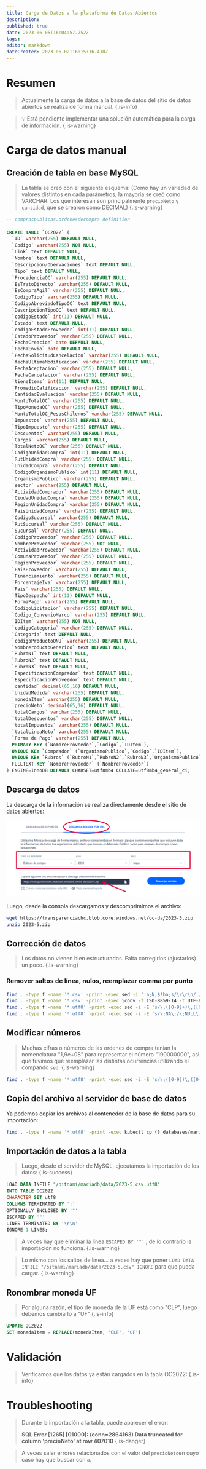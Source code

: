 ```yaml
---
title: Carga de Datos a la plataforma de Datos Abiertos
description: 
published: true
date: 2023-06-05T16:04:57.752Z
tags: 
editor: markdown
dateCreated: 2023-06-02T16:15:16.418Z
---
```


# Resumen

> Actualmente la carga de datos a la base de datos del sitio de datos abiertos se realiza de forma manual. 
{.is-info}

> 💡 Está pendiente implementar una solución automática para la carga de información.
{.is-warning}


# Carga de datos manual

## Creación de tabla en base MySQL

> La tabla se creó con el siguiente esquema: (Como hay un variedad de valores distintos en cada parámetros, la mayoría se creó como VARCHAR. Los que interesan son principalmente `precioNeto` y `cantidad`, que se crearon como DECIMAL)
{.is-warning}


```sql
-- compraspublicas.ordenesdecompra definition

CREATE TABLE `OC2022` (
  `ID` varchar(255) DEFAULT NULL,
  `Codigo` varchar(255) NOT NULL,
  `Link` text DEFAULT NULL,
  `Nombre` text DEFAULT NULL,
  `Descripcion/Obervaciones` text DEFAULT NULL,
  `Tipo` text DEFAULT NULL,
  `ProcedenciaOC` varchar(255) DEFAULT NULL,
  `EsTratoDirecto` varchar(255) DEFAULT NULL,
  `EsCompraAgil` varchar(255) DEFAULT NULL,
  `CodigoTipo` varchar(255) DEFAULT NULL,
  `CodigoAbreviadoTipoOC` text DEFAULT NULL,
  `DescripcionTipoOC` text DEFAULT NULL,
  `codigoEstado` int(11) DEFAULT NULL,
  `Estado` text DEFAULT NULL,
  `codigoEstadoProveedor` int(11) DEFAULT NULL,
  `EstadoProveedor` varchar(255) DEFAULT NULL,
  `FechaCreacion` date DEFAULT NULL,
  `FechaEnvio` date DEFAULT NULL,
  `FechaSolicitudCancelacion` varchar(255) DEFAULT NULL,
  `fechaUltimaModificacion` varchar(255) DEFAULT NULL,
  `FechaAceptacion` varchar(255) DEFAULT NULL,
  `FechaCancelacion` varchar(255) DEFAULT NULL,
  `tieneItems` int(11) DEFAULT NULL,
  `PromedioCalificacion` varchar(255) DEFAULT NULL,
  `CantidadEvaluacion` varchar(255) DEFAULT NULL,
  `MontoTotalOC` varchar(255) DEFAULT NULL,
  `TipoMonedaOC` varchar(255) DEFAULT NULL,
  `MontoTotalOC_PesosChilenos` varchar(255) DEFAULT NULL,
  `Impuestos` varchar(255) DEFAULT NULL,
  `TipoImpuesto` varchar(255) DEFAULT NULL,
  `Descuentos` varchar(255) DEFAULT NULL,
  `Cargos` varchar(255) DEFAULT NULL,
  `TotalNetoOC` varchar(255) DEFAULT NULL,
  `CodigoUnidadCompra` int(11) DEFAULT NULL,
  `RutUnidadCompra` varchar(255) DEFAULT NULL,
  `UnidadCompra` varchar(255) DEFAULT NULL,
  `CodigoOrganismoPublico` int(11) DEFAULT NULL,
  `OrganismoPublico` varchar(255) DEFAULT NULL,
  `sector` varchar(255) DEFAULT NULL,
  `ActividadComprador` varchar(255) DEFAULT NULL,
  `CiudadUnidadCompra` varchar(255) DEFAULT NULL,
  `RegionUnidadCompra` varchar(255) DEFAULT NULL,
  `PaisUnidadCompra` varchar(255) DEFAULT NULL,
  `CodigoSucursal` varchar(255) DEFAULT NULL,
  `RutSucursal` varchar(255) DEFAULT NULL,
  `Sucursal` varchar(255) DEFAULT NULL,
  `CodigoProveedor` varchar(255) DEFAULT NULL,
  `NombreProveedor` varchar(255) NOT NULL,
  `ActividadProveedor` varchar(255) DEFAULT NULL,
  `ComunaProveedor` varchar(255) DEFAULT NULL,
  `RegionProveedor` varchar(255) DEFAULT NULL,
  `PaisProveedor` varchar(255) DEFAULT NULL,
  `Financiamiento` varchar(255) DEFAULT NULL,
  `PorcentajeIva` varchar(255) DEFAULT NULL,
  `Pais` varchar(255) DEFAULT NULL,
  `TipoDespacho` int(11) DEFAULT NULL,
  `FormaPago` varchar(255) DEFAULT NULL,
  `CodigoLicitacion` varchar(255) DEFAULT NULL,
  `Codigo_ConvenioMarco` varchar(255) DEFAULT NULL,
  `IDItem` varchar(255) NOT NULL,
  `codigoCategoria` varchar(255) DEFAULT NULL,
  `Categoria` text DEFAULT NULL,
  `codigoProductoONU` varchar(255) DEFAULT NULL,
  `NombreroductoGenerico` text DEFAULT NULL,
  `RubroN1` text DEFAULT NULL,
  `RubroN2` text DEFAULT NULL,
  `RubroN3` text DEFAULT NULL,
  `EspecificacionComprador` text DEFAULT NULL,
  `EspecificacionProveedor` text DEFAULT NULL,
  `cantidad` decimal(65,16) DEFAULT NULL,
  `UnidadMedida` varchar(255) DEFAULT NULL,
  `monedaItem` varchar(255) DEFAULT NULL,
  `precioNeto` decimal(65,16) DEFAULT NULL,
  `totalCargos` varchar(255) DEFAULT NULL,
  `totalDescuentos` varchar(255) DEFAULT NULL,
  `totalImpuestos` varchar(255) DEFAULT NULL,
  `totalLineaNeto` varchar(255) DEFAULT NULL,
  `Forma de Pago` varchar(255) DEFAULT NULL,
  PRIMARY KEY (`NombreProveedor`,`Codigo`,`IDItem`),
  UNIQUE KEY `Comprador` (`OrganismoPublico`,`Codigo`,`IDItem`),
  UNIQUE KEY `Rubros` (`RubroN1`,`RubroN2`,`RubroN3`,`OrganismoPublico`,`Codigo`,`IDItem`) USING HASH,
  FULLTEXT KEY `NombreProveedor` (`NombreProveedor`)
) ENGINE=InnoDB DEFAULT CHARSET=utf8mb4 COLLATE=utf8mb4_general_ci;
```

## Descarga de datos

La descarga de la información se realiza directamente desde el sitio de [datos abiertos](https://datos-abiertos.chilecompra.cl/):

![2023-06-02_12-12.png](/images/2023-06-02_12-12.png)

Luego, desde la consola descargamos y descomprimimos el archivo:

```bash
wget https://transparenciachc.blob.core.windows.net/oc-da/2023-5.zip
unzip 2023-5.zip
```

## Corrección de datos

> Los datos no vienen bien estructurados. Falta corregirlos (ajustarlos) un poco.
{.is-warning}

### Remover saltos de línea, nulos, reemplazar comma por punto

```bash
find . -type f -name '*.csv' -print -exec sed -i ':a;N;$!ba;s/\r\r\n/ /g' {} \;
find . -type f -name '*.csv' -print -exec iconv -f ISO-8859-14 -t UTF-8 {} -o {}.utf8 \;
find . -type f -name '*.utf8' -print -exec sed -i -E 's/\;([0-9]+)\,([0-9]+)\;/\;\1\.\2\;/g' {} \;
find . -type f -name '*.utf8' -print -exec sed -i -E 's/\;NA\;/\;NULL\;/g' {} \;
```

## Modificar números

> Muchas cifras o números de las ordenes de compra tenían la nomenclatura "1,9e+08" para representar el número "190000000", asi que tuvimos que reemplazar las distintas ocurrencias utilizando el compando `sed`.
{.is-warning}

```bash
find . -type f -name '*.utf8' -print -exec sed -i -E 's/\;([0-9])\,([0-9])e\+10\;/\;\1\2000000000\;/g; s/\;([0-9])\,([0-9])([0-9])e\+09\;/\;\1\2\30000000\;/g; s/\;([0-9])\,([0-9])e\+07\;/\;\1\2000000\;/g; s/\;([0-9])\,([0-9])([0-9])e\+08\;/\;\1\2\3000000\;/g; s/\;([0-9])\,([0-9])([0-9])([0-9])e\+09\;/\;\1\2\3\4000000\;/g; s/\;([0-9])e\+08\;/\;\100000000\;/g; s/\;([0-9])\,([0-9])e\+08\;/\;\1\20000000\;/g; s/\;([0-9])\,([0-9])e\+09;/\;\1\200000000\;/g; s/\;([0-9])e\+06\;/\;\1000000\;/g; s/\;([0-9])e\+05\;/\;\100000\;/g; s/\;([0-9])e\+07\;/\;\10000000\;/g; s/\;([0-9])e\-04\;/\;0\.000\1\;/g; s/\;([0-9])\,([0-9])([0-9])([0-9])([0-9])e\+10\;/\;\1\2\3\4\5000000\;/g; s/\;([0-9])e\-05\;/\;0\.0000\1\;/g; s/\;([0-9])e\+09\;/\;\1000000000\;/g' {} \;
```

## Copia del archivo al servidor de base de datos

Ya podemos copiar los archivos al contenedor de la base de datos para su importación:

```bash
find . -type f -name '*.utf8' -print -exec kubectl cp {} databases/mariadb-10-0:/bitnami/mariadb/data/{} \;
```

## Importación de datos a la tabla

> Luego, desde el servidor de MySQL, ejecutamos la importación de los datos:
{.is-success}


```sql
LOAD DATA INFILE "/bitnami/mariadb/data/2023-5.csv.utf8" 
INTO TABLE OC2022
CHARACTER SET utf8
COLUMNS TERMINATED BY ';'
OPTIONALLY ENCLOSED BY '"'
ESCAPED BY '"'
LINES TERMINATED BY '\r\n'
IGNORE 1 LINES;
```

> A veces hay que eliminar la línea `ESCAPED BY '"'` , de lo contrario la importación no funciona.
{.is-warning}

> Lo mismo con los saltos de línea... a veces hay que poner `LOAD DATA INFILE "/bitnami/mariadb/data/2023-5.csv" IGNORE` para que pueda cargar.
{.is-warning}


## Ronombrar moneda UF

> Por alguna razón, el tipo de moneda de la UF está como "CLP", luego debemos cambiarlo a "UF"
{.is-info}

```sql
UPDATE OC2022
SET monedaItem = REPLACE(monedaItem, 'CLF', 'UF')
```

# Validación

> Verificamos que los datos ya están cargados en la tabla OC2022:
{.is-info}

# Troubleshooting

> Durante la importación a la tabla, puede aparecer el error:
>
> **SQL Error [1265] [01000]: (conn=2864163) Data truncated for column 'precioNeto' at row 407010**
{.is-danger}

> A veces saler errores relacionados con el valor del `precioNeto`en cuyo caso hay que buscar con `a`.




